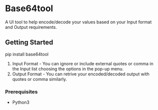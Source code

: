 # Base64tool

A UI tool to help encode/decode your values based on your Input format and Output requirements. 


## Getting Started

pip install base64tool

1. Input Format - You can ignore or include external quotes or comma in the Input list choosing the options in the pop-up menu.
2. Output Format - You can retrive your encoded/decoded output with quotes or comma similarly.

### Prerequisites

* Python3

